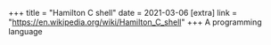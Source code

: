+++
title = "Hamilton C shell"
date = 2021-03-06
[extra]
link = "https://en.wikipedia.org/wiki/Hamilton_C_shell"
+++
A programming language

